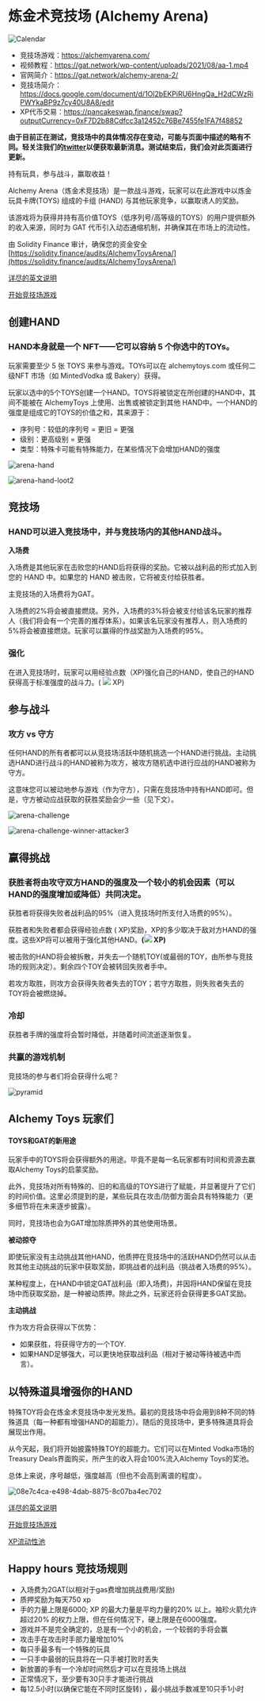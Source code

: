 # 炼金术竞技场 (Alchemy Arena)

![](https://gat.network/wp-content/uploads/2021/06/Calendar-300x300.png "Calendar")

* 竞技场游戏：https://alchemyarena.com/
* 视频教程：https://gat.network/wp-content/uploads/2021/08/aa-1.mp4
* 官网简介：https://gat.network/alchemy-arena-2/
* 竞技场简介：https://docs.google.com/document/d/1Ol2bEKPiRU6HngQa_H2dCWzRiPWYkaBP9z7cy40U8A8/edit
* XP代币交易：https://pancakeswap.finance/swap?outputCurrency=0xF7D2b88Cdfcc3a12452c76Be7455fe1FA7f48852

**由于目前正在测试，竞技场中的具体情况存在变动，可能与页面中描述的略有不同。轻关注我们的[twitter](https://twitter.com/AlchemyToys)以便获取最新消息。测试结束后，我们会对此页面进行更新。**

持有玩具，参与战斗，赢取收益！

Alchemy Arena（炼金术竞技场）是一款战斗游戏，玩家可以在此游戏中以炼金玩具卡牌(TOYS) 组成的卡组 (HAND) 与其他玩家竞争，以赢取诱人的奖励。

该游戏将为获得并持有高价值TOYS（低序列号/高等级的TOYS）的用户提供额外的收入来源，同时为 GAT 代币引入动态通缩机制，并确保其在市场上的流动性。

由 Solidity Finance 审计，确保您的资金安全
[https://solidity.finance/audits/AlchemyToysArena/](https://solidity.finance/audits/AlchemyToysArena/)

[详尽的英文说明](https://gat.network/wp-content/uploads/2021/09/Alchemy-Arena-Game-Manual-v.1.7.pdf)

[开始竞技场游戏](https://alchemyarena.com)



## 创建HAND

### HAND本身就是一个 NFT——它可以容纳 5 个你选中的TOYs。

玩家需要至少 5 张 TOYS 来参与游戏。TOYs可以在 alchemytoys.com 或任何二级NFT 市场（如 MintedVodka 或 Bakery）获得。

玩家以选中的5个TOYS创建一个HAND。TOYS将被锁定在所创建的HAND中，其间不能被在 AlchemyToys 上使用、出售或被锁定到其他 HAND中。一个HAND的强度是组成它的TOYS的价值之和，其来源于：

*   序列号：较低的序列号 = 更旧 = 更强
*   级别：更高级别 = 更强
*   类型：特殊卡可能有特殊能力，在某些情况下会增加HAND的强度

![](https://gat.network/wp-content/uploads/2021/07/arena-hand.png "arena-hand")

![](https://gat.network/wp-content/uploads/2021/08/arena-hand-loot2.png "arena-hand-loot2")

## 竞技场

### HAND可以进入竞技场中，并与竞技场内的其他HAND战斗。

**入场费**

入场费是其他玩家在击败您的HAND后将获得的奖励。它被以战利品的形式加入到您的 HAND 中。如果您的 HAND 被击败，它将被支付给获胜者。

主竞技场的入场费将为GAT。

入场费的2%将会被直接燃烧。另外，入场费的3%将会被支付给该名玩家的推荐人（我们将会有一个完善的推荐体系）。如果该名玩家没有推荐人，则入场费的5%将会被直接燃烧。玩家可以赢得的作战奖励为入场费的95%。

### 强化

在进入竞技场时，玩家可以用经验点数（XP)强化自己的HAND，使自己的HAND获得高于标准强度的战斗力。( [![](https://gat.network/wp-content/uploads/2021/08/arena-xp2-tiny.png)](https://gat.network/wp-content/uploads/2021/08/arena-xp2-tiny.png) XP)

## 参与战斗

### 攻方 vs 守方

任何HAND的所有者都可以从竞技场活跃中随机挑选一个HAND进行挑战。主动挑选HAND进行战斗的HAND被称为攻方，被攻方随机选中进行应战的HAND被称为守方。

这意味您可以被动地参与游戏（作为守方），只需在竞技场中持有HAND即可。但是，守方被动应战获取的获胜奖励会少一些（见下文）。

![](https://gat.network/wp-content/uploads/2021/07/arena-challenge.png "arena-challenge")

![](https://gat.network/wp-content/uploads/2021/08/arena-challenge-winner-attacker3.png "arena-challenge-winner-attacker3")

## 赢得挑战

### 获胜者将由攻守双方HAND的强度及一个较小的机会因素（可以HAND的强度增加或降低）共同决定。

获胜者将获得失败者战利品的95%（进入竞技场时所支付入场费的95%）。

获胜者和失败者都会获得经验点数 ( XP)奖励，XP的多少取决于敌对方HAND的强度。这些XP将可以被用于强化其他HAND。**([![](https://gat.network/wp-content/uploads/2021/08/arena-xp2-tiny.png)](https://gat.network/wp-content/uploads/2021/08/arena-xp2-tiny.png) XP)**

被击败的HAND将会被拆散，并失去一个随机TOY(或最弱的TOY，由所参与竞技场的规则决定）。剩余四个TOY会被转回失败者手中。

若攻方取胜，则攻方会获得失败者失去的TOY；若守方取胜，则失败者失去的TOY将会被燃烧掉。

### 冷却

获胜者手牌的强度将会暂时降低，并随着时间流逝逐渐恢复。

### 共赢的游戏机制

竞技场的参与者们将会获得什么呢？

![](https://gat.network/wp-content/uploads/2021/06/pyramid.png "pyramid")

## Alchemy Toys 玩家们

#### TOYS和GAT的新用途

玩家手中的TOYS将会获得额外的用途。毕竟不是每一名玩家都有时间和资源去赢取Alchemy Toys的启蒙奖励。

此外，竞技场对所有特殊的、旧的和高级的TOYS进行了赋能，并显著提升了它们的时间价值。这里必须提到的是，某些玩具在攻击/防御方面会具有特殊能力（更多细节将在未来逐步披露）。

同时，竞技场也会为GAT增加除质押外的其他使用场景。

**被动掠夺**

即使玩家没有主动挑战其他HAND，他质押在竞技场中的活跃HAND仍然可以从击败其他主动挑战的玩家中获取奖励，即挑战者的战利品（挑战者入场费的95%）。

某种程度上，在HAND中锁定GAT战利品（即入场费)，并因将HAND保留在竞技场中而获取奖励，是一种被动质押。除此之外，玩家还将会获得更多GAT奖励。

**主动挑战**

作为攻方将会获得以下优势：

*   如果获胜，将获得守方的一个TOY.
*   如果HAND足够强大，可以更快地获取战利品（相对于被动等待被选中而言）。



## 以特殊道具增强你的HAND

特殊TOY将会在炼金术竞技场中发光发热。最初的竞技场中将会用到8种不同的特殊道具（每一种都有增强HAND的超能力）。随后的竞技场中，更多特殊道具将会展现出作用。

从今天起，我们将开始披露特殊TOY的超能力。它们可以在Minted Vodka市场的Treasury Deals界面购买，所产生的收入将会100%流入Alchemy Toys的奖池。

总体上来说，序号越低，强度越高（但也不会高到离谱的程度）。



![](https://gat.network/wp-content/uploads/2021/08/08e7c4ca-e498-4dab-8875-8c07ba4ec702-171x300.jpeg "08e7c4ca-e498-4dab-8875-8c07ba4ec702")

[详尽的英文说明](https://gat.network/wp-content/uploads/2021/09/Alchemy-Arena-Game-Manual-v.1.7.pdf)

[开始竞技场游戏](https://alchemyarena.com)

[XP流动性池](https://pancakeswap.finance/swap?outputCurrency=0xF7D2b88Cdfcc3a12452c76Be7455fe1FA7f48852)

## Happy hours 竞技场规则

* 入场费为2GAT(以相对于gas费增加挑战费用/奖励)
* 质押奖励为每天750 xp
* 手的力量上限是6000; XP 的最大力量是平均力量的20% 以上。袖珍火箭允许超过20% 的权力上限，但在任何情况下，硬上限是在6000强度。
* 游戏并不是完全确定的，总是有一个小的机会，一个较弱的手将会赢
* 攻击手在攻击时手部力量增加10%
* 每只手最多有一个特殊的玩具
* 一只手中最弱的玩具将在一只手被打败时丢失
* 新放置的手有一个冷却时间然后才可以在竞技场上挑战
* 正常情况下，至少要有30只手才能进行挑战
* 每12.5小时(以确保它能在不同时区旋转) ，最小挑战手数减至10只手1小时